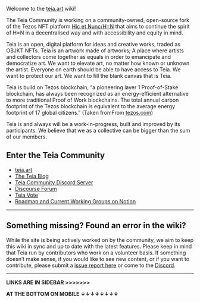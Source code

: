 Welcome to the [teia.art](https://teia.art/) wiki!

The Teia Community is working on a community-owned, open-source fork of the Tezos NFT platform [Hic et Nunc/H=N](https://www.hicetnunc.xyz/) that aims to continue the spirit of H=N in a decentralised way and with accessibility and equity in mind.

Teia is an open, digital platform for ideas and creative works, traded as OBJKT NFTs. 
Teia is an artwork made of artworks; A place where artists and collectors come together as equals in order to emancipate and democratize 
art. We want to elevate art, no matter how known or unknown the artist. Everyone on earth should be able to have access to Teia.
We want to protect our art. We
want to fill the blank canvas that is Teia.

Teia is build on Tezos blockchain, “a pioneering layer 1 Proof-of-Stake 
blockchain, has always been recognized as an energy-efficient alternative to more traditional Proof 
of Work blockchains. The total annual carbon footprint of the Tezos blockchain is equivalent to the average energy footprint of 17 global citizens.” (Taken fromFrom [tezos.com](https://tezos.com/carbon/))

Teia is and always will be a work-in-progress, built and improved by its participants. We believe that we as a collective can be bigger than 
the sum of our members. 


## Enter the Teia Community
- [teia.art](https://teia.art)
- [The Teia Blog](https://blog.teia.art)
- [Teia Community Discord Server](https://discord.gg/nFhy5Qeh)
- [Discourse Forum](https://discourse.hencommunity.quest/)
- [Teia Vote](https://vote.hencommunity.quest/)
- [Roadmap and Current Working Groups on Notion](https://teia-community.notion.site/teia-community/TEIA-COMMUNITY-3a21f2ddd52b40069c7809b85a7ffbf3)

***
## Something missing? Found an error in the wiki?
While the site is being actively worked on by the community, we aim to keep this wiki in sync and up to date with the latest features. Please keep in mind that Teia run by contributors who work on a volunteer basis. If something doesn’t make sense, if you would like to see new content, or if you want to contribute, please submit a [issue report here](https://github.com/teia-community/teia-docs/issues) or come to the [Discord](https://discord.gg/JV2ehAn2).

***

**LINKS ARE IN SIDEBAR >>>>>>>**

**AT THE BOTTOM ON MOBILE ↓↓↓↓↓↓↓↓**